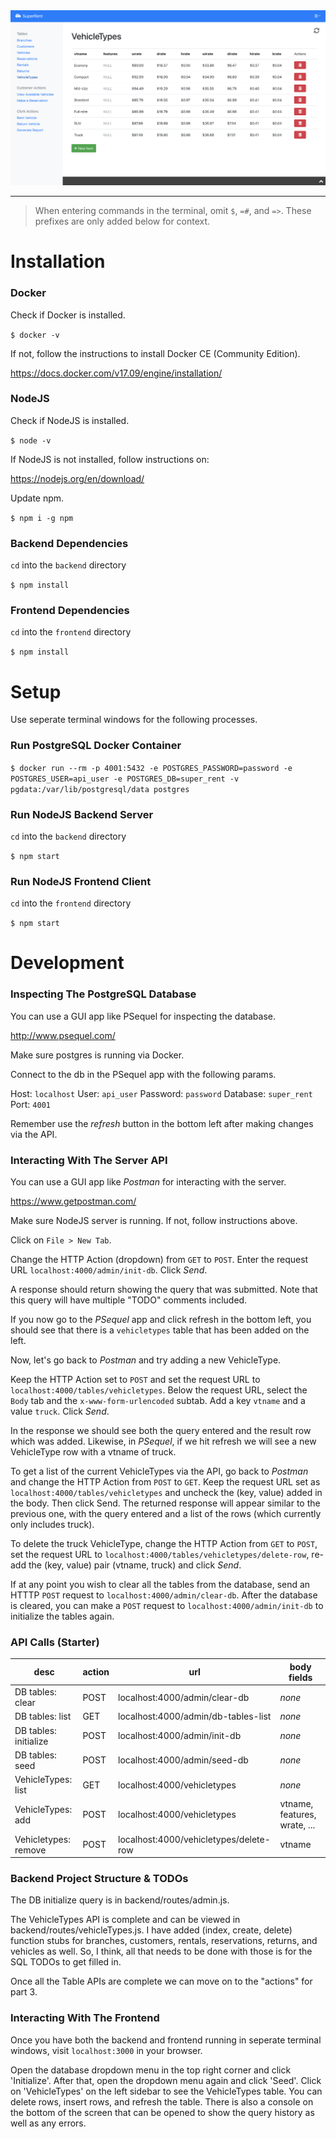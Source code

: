 <img src="https://raw.githubusercontent.com/alexgausman/super-rent/master/preview.png" />

---

> When entering commands in the terminal, omit `$`, `=#`, and `=>`. These prefixes are only added below for context.

# Installation

### Docker

Check if Docker is installed.

`$ docker -v`

If not, follow the instructions to install Docker CE (Community Edition).

https://docs.docker.com/v17.09/engine/installation/

### NodeJS

Check if NodeJS is installed.

`$ node -v`

If NodeJS is not installed, follow instructions on:

https://nodejs.org/en/download/

Update npm.

`$ npm i -g npm`

### Backend Dependencies

`cd` into the `backend` directory

`$ npm install`

### Frontend Dependencies

`cd` into the `frontend` directory

`$ npm install`

# Setup

Use seperate terminal windows for the following processes.

### Run PostgreSQL Docker Container

`$ docker run --rm -p 4001:5432 -e POSTGRES_PASSWORD=password -e POSTGRES_USER=api_user -e POSTGRES_DB=super_rent -v pgdata:/var/lib/postgresql/data postgres`

### Run NodeJS Backend Server

`cd` into the `backend` directory

`$ npm start`

### Run NodeJS Frontend Client

`cd` into the `frontend` directory

`$ npm start`

# Development

### Inspecting The PostgreSQL Database

You can use a GUI app like PSequel for inspecting the database.

http://www.psequel.com/

Make sure postgres is running via Docker.

Connect to the db in the PSequel app with the following params.

Host: `localhost`
User: `api_user`
Password: `password`
Database: `super_rent`
Port: `4001`

Remember use the *refresh* button in the bottom left after making changes via the API.

### Interacting With The Server API

You can use a GUI app like *Postman* for interacting with the server.

https://www.getpostman.com/

Make sure NodeJS server is running. If not, follow instructions above.

Click on `File > New Tab`.

Change the HTTP Action (dropdown) from `GET` to `POST`. Enter the request URL `localhost:4000/admin/init-db`. Click *Send*.

A response should return showing the query that was submitted. Note that this query will have multiple "TODO" comments included.

If you now go to the *PSequel* app and click refresh in the bottom left, you should see that there is a `vehicletypes` table that has been added on the left.

Now, let's go back to *Postman* and try adding a new VehicleType.

Keep the HTTP Action set to `POST` and set the request URL to `localhost:4000/tables/vehicletypes`. Below the request URL, select the `Body` tab and the `x-www-form-urlencoded` subtab. Add a key `vtname` and a value `truck`. Click *Send*.

In the response we should see both the query entered and the result row which was added. Likewise, in *PSequel*, if we hit refresh we will see a new VehicleType row with a vtname of truck.

To get a list of the current VehicleTypes via the API, go back to *Postman* and change the HTTP Action from `POST` to `GET`. Keep the request URL set as `localhost:4000/tables/vehicletypes` and uncheck the (key, value) added in the body. Then click Send. The returned response will appear similar to the previous one, with the query entered and a list of the rows (which currently only includes truck).

To delete the truck VehicleType, change the HTTP Action from `GET` to `POST`, set the request URL to `localhost:4000/tables/vehicletypes/delete-row`, re-add the (key, value) pair (vtname, truck) and click *Send*.

If at any point you wish to clear all the tables from the database, send an HTTTP `POST` request to `localhost:4000/admin/clear-db`. After the database is cleared, you can make a `POST` request to `localhost:4000/admin/init-db` to initialize the tables again.

### API Calls (Starter)

|          desc         | action |                   url                   |          body fields          |
|-----------------------|--------|-----------------------------------------|-------------------------------|
| DB tables: clear      | POST   | localhost:4000/admin/clear-db           | *none*                        |
| DB tables: list       | GET    | localhost:4000/admin/db-tables-list     | *none*                        |
| DB tables: initialize | POST   | localhost:4000/admin/init-db            | *none*                        |
| DB tables: seed       | POST   | localhost:4000/admin/seed-db            | *none*                        |
| VehicleTypes: list    | GET    | localhost:4000/vehicletypes             | *none*                        |
| VehicleTypes: add     | POST   | localhost:4000/vehicletypes             | vtname, features, wrate, ...  |
| Vehicletypes: remove  | POST   | localhost:4000/vehicletypes/delete-row  | vtname                        |

### Backend Project Structure & TODOs

The DB initialize query is in backend/routes/admin.js.

The VehicleTypes API is complete and can be viewed in backend/routes/vehicleTypes.js. I have added (index, create, delete) function stubs for branches, customers, rentals, reservations, returns, and vehicles as well. So, I think, all that needs to be done with those is for the SQL TODOs to get filled in.

Once all the Table APIs are complete we can move on to the "actions" for part 3.

### Interacting With The Frontend

Once you have both the backend and frontend running in seperate terminal windows, visit `localhost:3000` in your browser.

Open the database dropdown menu in the top right corner and click 'Initialize'. After that, open the dropdown menu again and click 'Seed'. Click on 'VehicleTypes' on the left sidebar to see the VehicleTypes table. You can delete rows, insert rows, and refresh the table. There is also a console on the bottom of the screen that can be opened to show the query history as well as any errors.
